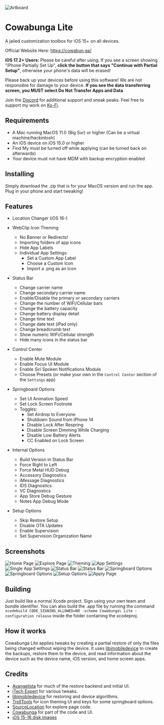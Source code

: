 ![Artboard](https://github.com/leminlimez/CowabungaLite/blob/2d9a503ad4f60b3cbbb5736cfbaa39b833c85c76/Cowabunga%20Lite/Assets.xcassets/AppIcon.appiconset/128-icon.png)
# Cowabunga Lite
A jailed customization toolbox for iOS 15+ on all devices.

Official Website Here: https://cowabun.ga/

**iOS 17.2+ Users:** Please be careful after using. If you see a screen showing "iPhone Partially Set Up", **click the button that says "Continue with Partial Setup"**, otherwise your phone's data will be erased!

Please back up your devices before using this software! We are not responsible for damage to your device. **If you see the data transferring screen, you __MUST__ select Do Not Transfer Apps and Data**

Join the [Discord](https://discord.gg/MN8JgqSAqT) for additional support and sneak peaks.
Feel free to support my work on [Ko-Fi](https://ko-fi.com/leminlimez).

## Requirements
- A Mac running MacOS 11.0 (Big Sur) or higher (Can be a virtual machine/hackintosh)
- An iOS device on iOS 15.0 or higher
- Find My must be turned off while applying (can be turned back on afterwards)
- Your device must not have MDM with backup encryption enabled

## Installing
Simply download the .zip that is for your MacOS version and run the app. Plug in your phone and start tweaking!

## Features
- Location Changer (iOS 16-)

- WebClip Icon Theming
    - No Banner or Redirects!
    - Importing folders of app icons
    - Hide App Labels
    - Individual App Settings:
        - Set a Custom App Label
        - Choose a Custom Icon
        - Import a .png as an Icon

- Status Bar
    - Change carrier name
    - Change secondary carrier name
    - Enable/Disable the primary or secondary carriers
    - Change the number of WiFi/Cellular bars
    - Change the battery capacity
    - Change battery display detail
    - Change time text
    - Change date text (iPad only)
    - Change breadcrumb text
    - Show numeric WiFi/Cellular strength
    - Hide many icons in the status bar

- Control Center
    - Enable Mute Module
    - Enable Focus UI Module
    - Enable Siri Spoken Notifications Module
    - Choose Presets (or make your own in the `Control Center` section of the `Settings` app)

- Springboard Options
    - Set UI Animation Speed
    - Set Lock Screen Footnote
    - Toggles:
        - Set Airdrop to Everyone
        - Shutdown Sound from iPhone 14
        - Disable Lock After Respring
        - Disable Screen Dimming While Charging
        - Disable Low Battery Alerts
        - CC Enabled on Lock Screen

- Internal Options
    - Build Version in Status Bar
    - Force Right to Left
    - Force Metal HUD Debug
    - Accessory Diagnostics
    - iMessage Diagnostics
    - IDS Diagnostics
    - VC Diagnostics
    - App Store Debug Gesture
    - Notes App Debug Mode

- Setup Options
    - Skip Restore Setup
    - Disable OTA Updates
    - Enable Supervision
    - Set Supervision Organization Name

## Screenshots
<picture>
  <source media="(prefers-color-scheme: dark)" srcset="https://github.com/LeminLimez/CowabungaLite/blob/main/Images/Dark/Home.png">
  <source media="(prefers-color-scheme: light)" srcset="https://github.com/LeminLimez/CowabungaLite/blob/main/Images/Light/Home.png">
  <img alt="Home Page" src="https://github.com/LeminLimez/CowabungaLite/blob/main/Images/Dark/Home.png">
</picture>
<picture>
  <source media="(prefers-color-scheme: dark)" srcset="https://github.com/LeminLimez/CowabungaLite/blob/main/Images/Dark/Explore.png">
  <source media="(prefers-color-scheme: light)" srcset="https://github.com/LeminLimez/CowabungaLite/blob/main/Images/Light/Explore.png">
  <img alt="Explore Page" src="https://github.com/LeminLimez/CowabungaLite/blob/main/Images/Dark/Explore.png">
</picture>
<picture>
  <source media="(prefers-color-scheme: dark)" srcset="https://github.com/LeminLimez/CowabungaLite/blob/main/Images/Dark/Theming.png">
  <source media="(prefers-color-scheme: light)" srcset="https://github.com/LeminLimez/CowabungaLite/blob/main/Images/Light/Theming.png">
  <img alt="Theming" src="https://github.com/LeminLimez/CowabungaLite/blob/main/Images/Dark/Theming.png">
</picture>
<picture>
  <source media="(prefers-color-scheme: dark)" srcset="https://github.com/LeminLimez/CowabungaLite/blob/main/Images/Dark/AppSettings.png">
  <source media="(prefers-color-scheme: light)" srcset="https://github.com/LeminLimez/CowabungaLite/blob/main/Images/Light/AppSettings.png">
  <img alt="App Settings" src="https://github.com/LeminLimez/CowabungaLite/blob/main/Images/Dark/AppSettings.png">
</picture>
<picture>
  <source media="(prefers-color-scheme: dark)" srcset="https://github.com/LeminLimez/CowabungaLite/blob/main/Images/Dark/SingleApp.png">
  <source media="(prefers-color-scheme: light)" srcset="https://github.com/LeminLimez/CowabungaLite/blob/main/Images/Light/SingleApp.png">
  <img alt="Single App Settings" src="https://github.com/LeminLimez/CowabungaLite/blob/main/Images/Dark/SingleApp.png">
</picture>
<picture>
  <source media="(prefers-color-scheme: dark)" srcset="https://github.com/LeminLimez/CowabungaLite/blob/main/Images/Dark/StatusBar.png">
  <source media="(prefers-color-scheme: light)" srcset="https://github.com/LeminLimez/CowabungaLite/blob/main/Images/Light/StatusBar.png">
  <img alt="Status Bar" src="https://github.com/LeminLimez/CowabungaLite/blob/main/Images/Dark/StatusBar.png">
</picture>
<picture>
  <source media="(prefers-color-scheme: dark)" srcset="https://github.com/LeminLimez/CowabungaLite/blob/main/Images/Dark/ControlCenter.png">
  <source media="(prefers-color-scheme: light)" srcset="https://github.com/LeminLimez/CowabungaLite/blob/main/Images/Light/ControlCenter.png">
  <img alt="Status Bar" src="https://github.com/LeminLimez/CowabungaLite/blob/main/Images/Dark/ControlCenter.png">
</picture>
<picture>
  <source media="(prefers-color-scheme: dark)" srcset="https://github.com/LeminLimez/CowabungaLite/blob/main/Images/Dark/SpringboardOptions.png">
  <source media="(prefers-color-scheme: light)" srcset="https://github.com/LeminLimez/CowabungaLite/blob/main/Images/Light/SpringboardOptions.png">
  <img alt="Springboard Options" src="https://github.com/LeminLimez/CowabungaLite/blob/main/Images/Dark/SpringboardOptions.png">
</picture>
<picture>
  <source media="(prefers-color-scheme: dark)" srcset="https://github.com/LeminLimez/CowabungaLite/blob/main/Images/Dark/InternalOptions.png">
  <source media="(prefers-color-scheme: light)" srcset="https://github.com/LeminLimez/CowabungaLite/blob/main/Images/Light/InternalOptions.png">
  <img alt="Springboard Options" src="https://github.com/LeminLimez/CowabungaLite/blob/main/Images/Dark/InternalOptions.png">
</picture>
<picture>
  <source media="(prefers-color-scheme: dark)" srcset="https://github.com/LeminLimez/CowabungaLite/blob/main/Images/Dark/SetupOptions.png">
  <source media="(prefers-color-scheme: light)" srcset="https://github.com/LeminLimez/CowabungaLite/blob/main/Images/Light/SetupOptions.png">
  <img alt="Setup Options" src="https://github.com/LeminLimez/CowabungaLite/blob/main/Images/Dark/SetupOptions.png">
</picture>
<picture>
  <source media="(prefers-color-scheme: dark)" srcset="https://github.com/LeminLimez/CowabungaLite/blob/main/Images/Dark/Apply.png">
  <source media="(prefers-color-scheme: light)" srcset="https://github.com/LeminLimez/CowabungaLite/blob/main/Images/Light/Apply.png">
  <img alt="Apply Page" src="https://github.com/LeminLimez/CowabungaLite/blob/main/Images/Dark/Apply.png">
</picture>

## Building
Just build like a normal Xcode project. Sign using your own team and bundle identifier. You can also build the .app file by running the command `xcodebuild CODE_SIGNING_ALLOWED=NO -scheme Cowabunga\ Lite -configuration release` inside the folder containing the xcodeproj.

## How it works
Cowabunga Lite applies tweaks by creating a partial restore of only the files being changed without wiping the device. It uses [libimobiledevice](https://libimobiledevice.org) to create the backups, restore them to the device, and read information about the device such as the device name, iOS version, and home screen apps.

## Credits
- [Avangelista](https://github.com/Avangelista) for much of the restore backend and initial UI.
- [iTech Expert](https://twitter.com/iTechExpert21) for various tweaks.
- [libimobiledevice](https://libimobiledevice.org) for restoring and device algorithms.
- [TrollTools](https://github.com/sourcelocation/TrollTools) for icon theming UI and keys for some springboard options.
- [SourceLocation](https://github.com/sourcelocation) for explore page code.
- [Cowabunga](https://github.com/leminlimez/Cowabunga) for part of the code and UI.
- [iOS 15-16 disk images](https://github.com/mspvirajpatel/Xcode_Developer_Disk_Images)
